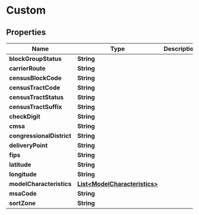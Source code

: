 

# Custom


## Properties

| Name | Type | Description | Notes |
|------------ | ------------- | ------------- | -------------|
|**blockGroupStatus** | **String** |  |  [optional] |
|**carrierRoute** | **String** |  |  [optional] |
|**censusBlockCode** | **String** |  |  [optional] |
|**censusTractCode** | **String** |  |  [optional] |
|**censusTractStatus** | **String** |  |  [optional] |
|**censusTractSuffix** | **String** |  |  [optional] |
|**checkDigit** | **String** |  |  [optional] |
|**cmsa** | **String** |  |  [optional] |
|**congressionalDistrict** | **String** |  |  [optional] |
|**deliveryPoint** | **String** |  |  [optional] |
|**fips** | **String** |  |  [optional] |
|**latitude** | **String** |  |  [optional] |
|**longitude** | **String** |  |  [optional] |
|**modelCharacteristics** | [**List&lt;ModelCharacteristics&gt;**](ModelCharacteristics.md) |  |  [optional] |
|**msaCode** | **String** |  |  [optional] |
|**sortZone** | **String** |  |  [optional] |



